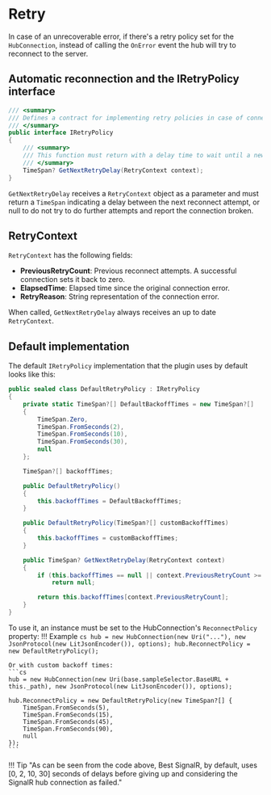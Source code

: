 # Retry

In case of an unrecoverable error, if there's a retry policy set for the `HubConnection`, instead of calling the `OnError` event the hub will try to reconnect to the server.

## Automatic reconnection and the IRetryPolicy interface

```cs
/// <summary>
/// Defines a contract for implementing retry policies in case of connection failures.
/// </summary>
public interface IRetryPolicy
{
    /// <summary>
    /// This function must return with a delay time to wait until a new connection attempt, or null to do not do another one.
    /// </summary>
    TimeSpan? GetNextRetryDelay(RetryContext context);
}
```

`GetNextRetryDelay` receives a `RetryContext` object as a parameter and must return a `TimeSpan` indicating a delay between the next reconnect attempt, or null to do not try to do further attempts and report the connection broken.

## RetryContext

`RetryContext` has the following fields:

- **PreviousRetryCount**: Previous reconnect attempts. A successful connection sets it back to zero.
- **ElapsedTime**: Elapsed time since the original connection error.
- **RetryReason**: String representation of the connection error.

When called, `GetNextRetryDelay` always receives an up to date `RetryContext`.

## Default implementation

The default `IRetryPolicy` implementation that the plugin uses by default looks like this:
```cs title="The Default Retry Policy"
public sealed class DefaultRetryPolicy : IRetryPolicy
{
    private static TimeSpan?[] DefaultBackoffTimes = new TimeSpan?[]
    {
        TimeSpan.Zero,
        TimeSpan.FromSeconds(2),
        TimeSpan.FromSeconds(10),
        TimeSpan.FromSeconds(30),
        null
    };

    TimeSpan?[] backoffTimes;

    public DefaultRetryPolicy()
    {
        this.backoffTimes = DefaultBackoffTimes;
    }

    public DefaultRetryPolicy(TimeSpan?[] customBackoffTimes)
    {
        this.backoffTimes = customBackoffTimes;
    }

    public TimeSpan? GetNextRetryDelay(RetryContext context)
    {
        if (this.backoffTimes == null || context.PreviousRetryCount >= this.backoffTimes.Length)
            return null;

        return this.backoffTimes[context.PreviousRetryCount];
    }
}
```

To use it, an instance must be set to the HubConnection's `ReconnectPolicy` property:
!!! Example
    ```cs
    hub = new HubConnection(new Uri("..."), new JsonProtocol(new LitJsonEncoder()), options);
    hub.ReconnectPolicy = new DefaultRetryPolicy();
    ```

    Or with custom backoff times:
    ```cs
    hub = new HubConnection(new Uri(base.sampleSelector.BaseURL + this._path), new JsonProtocol(new LitJsonEncoder()), options);

    hub.ReconnectPolicy = new DefaultRetryPolicy(new TimeSpan?[] {
        TimeSpan.FromSeconds(5),
        TimeSpan.FromSeconds(15),
        TimeSpan.FromSeconds(45),
        TimeSpan.FromSeconds(90),
        null
    });
    ```

!!! Tip "As can be seen from the code above, Best SignalR, by default, uses [0, 2, 10, 30] seconds of delays before giving up and considering the SignalR hub connection as failed."